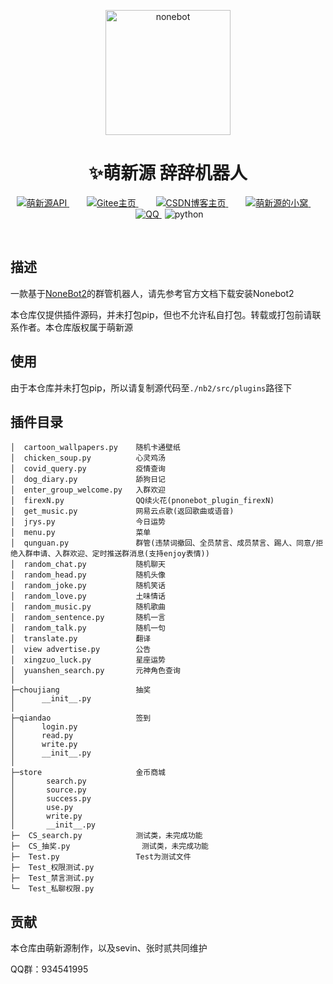 <p align="center">
  <a href="https://v2.nonebot.dev/"><img src="https://v2.nonebot.dev/logo.png" width="200" height="200" alt="nonebot"></a>
</p>

<div align="center">
    <h1 align="center">✨萌新源 辞辞机器人</h1>
</div>

<p align="center">
	<!-- 萌新源API -->
	<a style="margin-inline:5px" target="_blank" href="https://api.juncikeji.xyz/">
		<img src="https://img.shields.io/badge/API-萌新源-blue?style=flat&logo=PHP" title="萌新源API">
	</a>&emsp;
	<!-- Gitee主页 -->
	<a style="margin-inline:5px" target="_blank" href="https://gitee.com/meng-xinyuan-mxy">
		<img src="https://img.shields.io/badge/Gitee-Home-blue?style=flat&logo=Gitee" title="Gitee主页">
	</a>&emsp;
	<!-- CSDN博客 -->
	<a style="margin-inline:5px" target="_blank" href="https://blog.csdn.net/m0_66648798">
		<img src="https://img.shields.io/badge/CSDN-博客-c32136?style=flat&logo=C" title="CSDN博客主页">
	</a>&emsp;
	<!-- 萌新源的小窝 -->
	<a style="margin-inline:5px" target="_blank" href="http://blog.juncikeji.xyz/">
		<img src="https://img.shields.io/badge/Blog-个人博客-FDE6E0?style=flat&logo=Blogger" title="萌新源的小窝">
	</a>&emsp;
	<!-- QQ群 -->
	<a style="margin-inline:5px" target="_blank" href="https://jq.qq.com/?_wv=1027&k=5Ot4AUXh">
		<img src="https://img.shields.io/badge/腾讯-QQ群-0cedbe?style=flat&logo=Tencent QQ" title="QQ">
	</a>
	<!-- py版本 -->
	<img src="https://img.shields.io/badge/python-3.7.3+-blue" alt="python">
</p></br>

## 描述

一款基于[NoneBot2](https://v2.nonebot.dev/)的群管机器人，请先参考官方文档下载安装Nonebot2

本仓库仅提供插件源码，并未打包pip，但也不允许私自打包。转载或打包前请联系作者。本仓库版权属于萌新源

## 使用
由于本仓库并未打包pip，所以请复制源代码至`./nb2/src/plugins`路径下

## 插件目录
```
│  cartoon_wallpapers.py	随机卡通壁纸
│  chicken_soup.py			心灵鸡汤
│  covid_query.py			疫情查询
│  dog_diary.py				舔狗日记
│  enter_group_welcome.py	入群欢迎
│  firexN.py				QQ续火花(pnonebot_plugin_firexN)
│  get_music.py             网易云点歌(返回歌曲或语音)
│  jrys.py					今日运势
│  menu.py					菜单	
│  qunguan.py				群管(违禁词撤回、全员禁言、成员禁言、踢人、同意/拒绝入群申请、入群欢迎、定时推送群消息(支持enjoy表情))
│  random_chat.py			随机聊天
│  random_head.py			随机头像
│  random_joke.py			随机笑话
│  random_love.py			土味情话
│  random_music.py			随机歌曲
│  random_sentence.py		随机一言
│  random_talk.py			随机一句
│  translate.py				翻译
│  view advertise.py		公告
│  xingzuo_luck.py			星座运势
│  yuanshen_search.py		元神角色查询
│
├─choujiang					抽奖
│      __init__.py
│
├─qiandao					签到
│      login.py
│      read.py
│      write.py
│      __init__.py
│
├─store						金币商城
│       search.py
│       source.py
│       success.py
│       use.py
│       write.py
│       __init__.py
├─  CS_search.py			测试类，未完成功能
├─  CS_抽奖.py				测试类，未完成功能        
├─  Test.py					Test为测试文件
├─  Test_权限测试.py
├─  Test_禁言测试.py
└─  Test_私聊权限.py        
```

## 贡献
本仓库由萌新源制作，以及sevin、张时贰共同维护

QQ群：934541995

